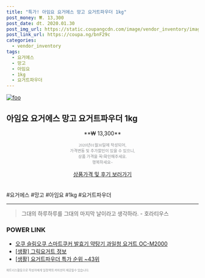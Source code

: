 ```yaml
--- 
title: "특가! 아임요 요거에스 망고 요거트파우더 1kg" 
post_money: ₩. 13,300 
post_date: dt. 2020.01.30 
post_img_url: https://static.coupangcdn.com/image/vendor_inventory/images/2018/03/17/10/4/1935000a-1d16-4335-bdb3-116f3cc616ad.jpg 
post_link_url: https://coupa.ng/bnF29c 
categories: 
  - vendor_inventory 
tags: 
  - 요거에스 
  - 망고 
  - 아임요 
  - 1kg 
  - 요거트파우더 
--- 
```

[![foo](https://static.coupangcdn.com/image/vendor_inventory/images/2018/03/17/10/4/1935000a-1d16-4335-bdb3-116f3cc616ad.jpg)](https://coupa.ng/bnF29c) 

## 아임요 요거에스 망고 요거트파우더 1kg 
<p style="text-align: center;">**₩ 13,300**</p> 
<p style="text-align: center;"><span style="color: #898c8f; font-family: Georgia,Times,serif; font-size: 0.75em;">2020년01월30일에 작성되어, <br>가격변동 및 추가할인이 있을 수 있으니,<br> 상품 가격을 꼭!확인해주세요.<br>행복하세요~</span> 
</p>	 
<div markdown="0" style="text-align: center;"><a href="https://coupa.ng/bnF29c" class="btn btn--success">상품가격 및 후기 보러가기</a></div> 
<br><br> 
  #요거에스 #망고 #아임요 #1kg #요거트파우더 
<hr> 

> 그대의 하루하루를 그대의 마지막 날이라고 생각하라. - 호라티우스 


### POWER LINK

* <a href="https://blog.naver.com/santokki14/221785227804" target="_blank">오쿠 슬림오쿠 스마트쿠커 발효기 약탕기 과일청 요거트 OC-M2000</a>
* <a href="https://blog.naver.com/sakai111/221767497306" target="_blank"> [생활] 그릭요거트 정보 </a>
* <a href="https://blog.naver.com/sakai111/221790543713" target="_blank"> [생활] 요거트파우더 특가 순위 ~43위</a>

<span style="color: #898c8f; font-family: Georgia,Times,serif; font-size: 0.55em;">파트너스활동으로 작성자에게 일정액의 커미션이 제공될수 있습니다.</span> 
